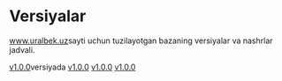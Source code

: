 # Versiyalar
<a href="https://uralbek.netlify.app/">www.uralbek.uz</a>sayti uchun tuzilayotgan bazaning versiyalar va nashrlar jadvali.

<a class="w3-xlarge" href="https://v1-0-0.netlify.app/">v1.0.0</a>versiyada</h2>
<a href="https://v1-0-0.netlify.app/">v1.0.0</a>
<a href="https://v1-0-0.netlify.app/">v1.0.0</a>
<a href="https://v1-0-0.netlify.app/">v1.0.0</a>









<link rel="stylesheet" href="https://www.w3schools.com/w3css/4/w3.css">